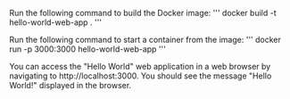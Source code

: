 Run the following command to build the Docker image:
'''
docker build -t hello-world-web-app .
'''

Run the following command to start a container from the image:
'''
docker run -p 3000:3000 hello-world-web-app
'''

You can access the "Hello World" web application in a web browser by navigating to http://localhost:3000. You should see the message "Hello World!" displayed in the browser.
